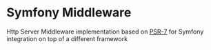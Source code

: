# Symfony Middleware
Http Server Middleware implementation based on [PSR-7](http://www.php-fig.org/psr/psr-7/) for Symfony integration on top of a different framework
